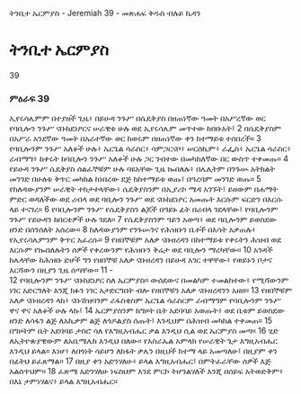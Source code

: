 ﻿
 ትንቢተ ኤርምያስ - Jeremiah 39 - መጽሐፍ ቅዱስ ብሉይ ኪዳን
# ትንቢተ ኤርምያስ
39
### ምዕራፍ 39
 ኢየሩሳሌምም በተያዘች ጊዜ፥ በይሁዳ ንጉሥ በሴዴቅያስ በዘጠነኛው ዓመት በአሥረኛው ወር የባቢሎን ንጉሥ ናቡከደነፆርና ሠራዊቱ ሁሉ ወደ ኢየሩሳሌም መጥተው ከበቡአት፤
2  በሴዴቅያስም በአሥራ አንደኛው ዓመት በአራተኛው ወር ከወሩም በዘጠነኛው ቀን ከተማይቱ ተሰበረች።
3  የባቢሎንም ንጉሥ አለቆች ሁሉ፥ ኤርጌል ሳራስር፥ ሳምጋርናቦ፥ ሠርሰኪም፥ ራፌስ፥ ኤርጌል ሳራስር፥ ራብማግ፥ ከቀሩት ከባቢሎን ንጉሥ አለቆች ሁሉ ጋር ገብተው በመካከለኛው በር ውስጥ ተቀመጡ።
4  የይሁዳ ንጉሥ ሴዴቅያስ ሰልፈኞቹም ሁሉ ባዩአቸው ጊዜ ኰበለሉ፥ በሌሊትም በንጉሡ አትክልት መንገድ በሁለቱ ቅጥር መካከል ከነበረው ደጅ ከከተማይቱ ወጡ፤ በዓረባም መንገድ ወጡ።
5  የከለዳውያንም ሠራዊት ተከታተላቸው፥ ሴዴቅያስንም በኢያሪኮ ሜዳ አገኙት፤ ይዘውም በሐማት ምድር ወዳለችው ወደ ሪብላ ወደ ባቢሎን ንጉሥ ወደ ናቡከደነፆር አመጡት እርሱም ፍርድን በእርሱ ላይ ተናገረ።
6  የባቢሎንም ንጉሥ የሴዴቅያስን ልጆች በዓይኑ ፊት በሪብላ ገደላቸው፤ የባቢሎንም ንጉሥ የይሁዳን ከበርቴዎች ሁሉ ገደለ።
7  የሴዴቅያስንም ዓይን አወጣ፥ ወደ ባቢሎንም ይወስደው ዘንድ በሰንሰለት አሰረው።
8  ከለዳውያንም የንጉሡንና የሕዝቡን ቤቶች በእሳት አቃጠሉ፥ የኢየሩሳሌምንም ቅጥር አፈረሱ።
9  የዘበኞቹም አለቃ ናቡዘረዳን በከተማይቱ የቀሩትን ሕዝብ ወደ እርሱም የኰበለሉትን ሰዎች የቀረውንም የሕዝቡን ቅሬታ ወደ ባቢሎን ማረካቸው።
10  አንዳች ከሌላቸው ከሕዝቡ ድሆች ግን የዘበኞቹ አለቃ ናቡዘረዳን በይሁዳ አገር ተዋቸው፥ የወይኑን ቦታና እርሻውን በዚያን ጊዜ ሰጣቸው።
11 -  
12  የባቢሎንም ንጉሥ ናቡከደነፆር ስለ ኤርምያስ። ውሰደውና በመልካም ተመልከተው፥ የሚሻውንም ነገር አድርግለት እንጂ ክፉን ነገር አታድርግበት ብሎ የዘበኞቹን አለቃ ናቡዘረዳንን አዘዘ።
13  የዘበኞቹም አለቃ ናቡዘረዳን ላከ፥ ናቡሽዝባንም ራፋስቂስም ኤርጌል ሳራስርም ራብማግም የባቢሎንም ንጉሥ ዋና ዋና አለቆች ሁሉ ላኩ፤
14  ኤርምያስንም ከግዞት ቤት አደባባይ አወጡት፥ ወደ ቤቱም ይወስደው ዘንድ ለሳፋን ልጅ ለአኪቃም ልጅ ለጎዶልያስ ሰጡት፤ እንዲህም በሕዝብ መካከል ተቀመጠ።
15  በግዞትም ቤት አደባባይ ታስሮ ሳለ የእግዚአብሔር ቃል እንዲህ ሲል ወደ ኤርምያስ መጣ።
16  ሂድ ለኢትዮጵያዊውም ለአቤሜሌክ እንዲህ በለው። የእስራኤል አምላክ የሠራዊት ጌታ እግዚአብሔር እንዲህ ይላል። እነሆ፥ ለበጎነት ሳይሆን ለክፋት ቃሌን በዚህች ከተማ ላይ አመጣለሁ፤ በዚያም ቀን በፊትህ ይፈጸማል።
17  በዚያ ቀን አድንሃለሁ፥ ይላል እግዚአብሔር፤ በምትፈራቸው ሰዎች እጅ አልሰጥህም።
18  ፈጽሜ አድንሃለሁ ነፍስህም እንደ ምርኮ ትሆንልሃለች እንጂ በሰይፍ አትወድቅም፥ በእኔ ታምነሃልና፥ ይላል እግዚአብሔር። 
